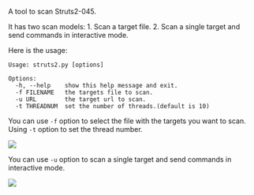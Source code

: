 A tool to scan Struts2-045. 

It has two scan models: 1. Scan a target file. 2. Scan a single target and send commands in interactive mode.

Here is the usage:

    Usage: struts2.py [options]

    Options:
      -h, --help    show this help message and exit.
      -f FILENAME   the targets file to scan.
      -u URL        the target url to scan.
      -t THREADNUM  set the number of threads.(default is 10)

You can use `-f` option to select the file with the targets you want to scan. Using `-t` option to set the thread number.

![](http://7xp22c.com1.z0.glb.clouddn.com/2017-03-08_115211.png)

You can use `-u` option to scan a single target and send commands in interactive mode.

![](http://7xp22c.com1.z0.glb.clouddn.com/2017-03-08_120346.png)